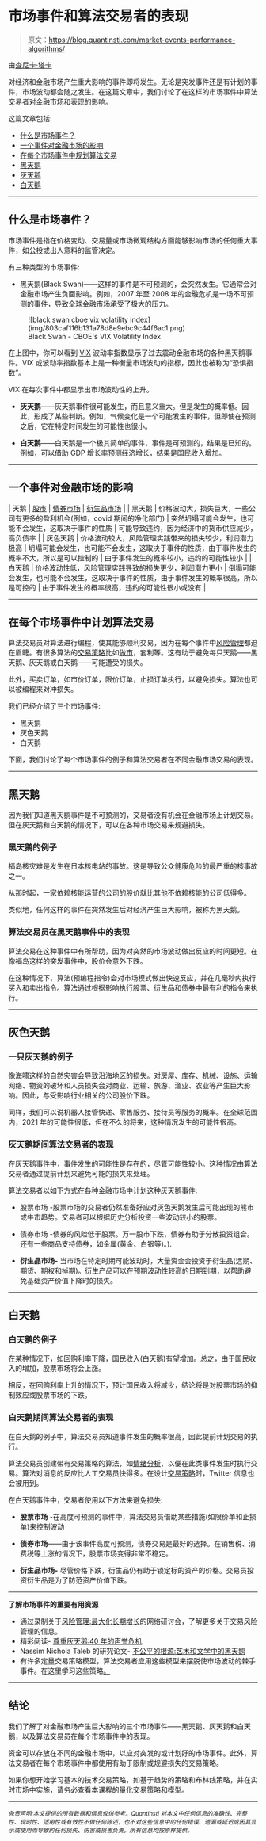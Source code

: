 # 市场事件和算法交易者的表现

> 原文：<https://blog.quantinsti.com/market-events-performance-algorithms/>

由[查尼卡·塔卡](https://www.linkedin.com/in/chainika-bahl-thakar-b32971155/)

对经济和金融市场产生重大影响的事件即将发生。无论是突发事件还是有计划的事件，市场波动都会随之发生。在这篇文章中，我们讨论了在这样的市场事件中算法交易者对金融市场和表现的影响。

这篇文章包括:

*   [什么是市场事件？](#what-is-a-market-event)
*   [一个事件对金融市场的影响](#impact-of-an-event-on-financial-markets)
*   [在每个市场事件中规划算法交易](#planning-algorithmic-trades-in-each-market-event)
*   [黑天鹅](#black-swan)
*   [灰天鹅](#grey-swan)
*   [白天鹅](#white-swan)

* * *

## 什么是市场事件？

市场事件是指在价格变动、交易量或市场微观结构方面能够影响市场的任何重大事件，如公投或出人意料的监管决定。

有三种类型的市场事件:

*   黑天鹅(Black Swan)——这样的事件是不可预测的，会突然发生。它通常会对金融市场产生负面影响。例如，2007 年至 2008 年的金融危机是一场不可预测的事件，导致全球金融市场承受了极大的压力。

<figure class="kg-card kg-image-card kg-width-full kg-card-hascaption">![black swan cboe vix volatility index](img/803caf116b131a78d8e9ebc9c44f6ac1.png)

<figcaption>Black Swan - CBOE's VIX Volatility Index</figcaption>

</figure>

在上图中，你可以看到 [VIX](/exchange-traded-funds/#what-is-vix-and-how-does-it-help) 波动率指数显示了过去震动金融市场的各种黑天鹅事件。VIX 或波动率指数基本上是一种衡量市场波动的指标，因此也被称为“恐惧指数”。

VIX 在每次事件中都显示出市场波动性的上升。

*   **灰天鹅**——灰天鹅事件很可能发生，而且意义重大。但是发生的概率低。因此，形成了某些判断。例如，气候变化是一个可能发生的事件，但即使在预测之后，它在特定时间发生的可能性也很小。

*   **白天鹅**——白天鹅是一个极其简单的事件，事件是可预测的，结果是已知的。例如，可以借助 GDP 增长率预测经济增长，结果是国民收入增加。

* * *

## 一个事件对金融市场的影响

| 天鹅 | [股市](https://quantra.quantinsti.com/course/stock-market-basics) | [债券市场](/financial-markets-introduction/#trading-exchange) | [衍生品市场](/derivatives-market/) |
| 黑天鹅 | 价格波动大，损失巨大，一些公司有更多的盈利机会(例如，covid 期间的净化部门) | 突然坍塌可能会发生，也可能不会发生，这取决于事件的性质 | 可能导致违约，因为经济中的货币供应减少，高负债率 |
| 灰色天鹅 | 价格波动较大，风险管理实践带来的损失较少，利润潜力极高 | 坍塌可能会发生，也可能不会发生，这取决于事件的性质，由于事件发生的概率不大，所以是可以控制的 | 由于事件发生的概率较小，违约的可能性较小 |
| 白天鹅 | 价格波动性低，风险管理实践导致的损失更少，利润潜力更小 | 倒塌可能会发生，也可能不会发生，这取决于事件的性质，由于事件发生的概率很高，所以是可控的 | 由于事件发生的概率很高，违约的可能性很小或没有 |

* * *

## 在每个市场事件中计划算法交易

算法交易员对算法进行编程，使其能够顺利交易，因为在每个事件中[风险管理](https://quantra.quantinsti.com/course/quantitative-portfolio-management)都迫在眉睫。有很多算法的[交易策略](/tag/more-trading-strategies/)比如[做市](/market-making/)，套利等。这有助于避免每只天鹅——黑天鹅、灰天鹅或白天鹅——可能遭受的损失。

此外，买卖订单，如市价订单，限价订单，止损订单执行，以避免损失。算法也可以被编程来对冲损失。

我们已经介绍了三个市场事件:

*   黑天鹅
*   灰色天鹅
*   白天鹅

下面，我们讨论了每个市场事件的例子和算法交易者在不同金融市场交易的表现。

* * *

## 黑天鹅

因为我们知道黑天鹅事件是不可预测的，交易者没有机会在金融市场上计划交易。但在灰天鹅和白天鹅的情况下，可以在各种市场交易来规避损失。

### 黑天鹅的例子

福岛核灾难是发生在日本核电站的事故。这是导致公众健康危险的最严重的核事故之一。

从那时起，一家依赖核能运营的公司的股价就比其他不依赖核能的公司低得多。

类似地，任何这样的事件在突然发生后对经济产生巨大影响，被称为黑天鹅。

### 算法交易员在黑天鹅事件中的表现

算法交易在这种事件中有所帮助，因为对突然的市场波动做出反应的时间更短。在像福岛这样的突发事件中，股价会意外下跌。

在这种情况下，算法(预编程指令)会对市场模式做出快速反应，并在几毫秒内执行买入和卖出指令。算法通过根据影响执行股票、衍生品和债券中最有利的指令来执行。

* * *

## 灰色天鹅

### 一只灰天鹅的例子

像海啸这样的自然灾害会导致沿海地区的损失。对房屋、库存、机械、设施、运输网络、物资的破坏和人员损失会对商业、运输、旅游、渔业、农业等产生巨大影响。因此，与受影响行业相关的公司股价下跌。

同样，我们可以说机器人接管快递、零售服务、接待员等服务的概率。在全球范围内，2021 年的可能性很低，但在不久的将来，这种情况发生的可能性很高。

### 灰天鹅期间算法交易者的表现

在灰天鹅事件中，事件发生的可能性是存在的，尽管可能性较小。这种情况由算法交易者通过提前计划来避免可能的损失来处理。

算法交易者以如下方式在各种金融市场中计划这种灰天鹅事件:

*   股票市场 -股票市场的交易者仍然准备好应对灰色天鹅发生后可能出现的熊市或牛市趋势。交易者可以根据历史分析投资一些波动较小的股票。

*   债券市场 -债券的风险低于股票。万一股市下跌，债券有助于分散投资组合。还有一些商品支持债券，如金属(黄金、白银等)。).

*   **衍生品市场-** 当市场在特定时期可能波动时，大量资金会投资于衍生品(远期、期货、期权和掉期)。衍生产品可以在预期波动性较高的日期到期，以帮助避免基础资产价值下降时的损失。

* * *

## 白天鹅

### 白天鹅的例子

在某种情况下，如回购利率下降，国民收入(白天鹅)有望增加。总之，由于国民收入的增加，股票市场将会上涨。

相反，在回购利率上升的情况下，预计国民收入将减少，结论将是对股票市场的抑制效应或股票市场的下跌。

### 白天鹅期间算法交易者的表现

在白天鹅的例子中，算法交易员知道事件发生的概率很高，因此提前计划交易的执行。

算法交易员创建带有交易策略的算法，如[情绪分析](/applicability-sentiment-analysis-trading-works/)，以便在此类事件发生时执行交易。算法对消息的反应比人工交易员快得多。在设计[交易策略](/algorithmic-trading-strategies/)时，Twitter 信息也会被用到。

在白天鹅事件中，交易者使用以下方法来避免损失:

*   **股票市场** -在高度可预测的事件中，算法交易员借助某些措施(如限价单和止损单)来控制波动

*   **债券市场**——由于该事件高度可预测，债券交易是最好的选择。在销售税、消费税等上涨的情况下，股票市场变得非常不稳定。

*   **衍生品市场-** 尽管价格下跌，衍生品仍有助于锁定标的资产的价格。交易员投资衍生品是为了防范资产价值下跌。

* * *

**了解市场事件的重要有用资源**

*   通过录制关于[风险管理:最大化长期增长](https://youtu.be/kt1jSw9BDt0)的网络研讨会，了解更多关于交易风险管理的信息。
*   精彩阅读- [尊重灰天鹅:40 年的声誉危机](https://www.aon.com/getmedia/03965282-4d98-49c3-9e4c-97d4fbfb2c3e/Respecting-the-Grey-Swan.aspx)
*   Nassim Nichola Taleb 的研究论文- [不公平的根源:艺术和文学中的黑天鹅](https://www.fooledbyrandomness.com/ARTE.pdf)
*   有许多定量交易策略模型，算法交易者应用这些模型来摆脱使市场波动的棘手事件。在这里学习这些策略[。](https://quantra.quantinsti.com/course/quantitative-trading-strategies-models)

* * *

## 结论

我们了解了对金融市场产生巨大影响的三个市场事件——黑天鹅、灰天鹅和白天鹅，以及算法交易员在每个市场事件中的表现。

资金可以存放在不同的金融市场中，以应对突发的或计划好的市场事件。此外，算法交易者在每个市场事件中都使用有助于限制或规避损失的交易策略。

如果你想开始学习基本的技术交易策略，如基于趋势的策略和布林线策略，并在实时市场中实施，请务必查看本课程的[量化交易策略和模型](https://quantra.quantinsti.com/course/quantitative-trading-strategies-models)。

* * *

*<small>免责声明:本文提供的所有数据和信息仅供参考。QuantInsti 对本文中任何信息的准确性、完整性、现时性、适用性或有效性不做任何陈述，也不对这些信息中的任何错误、遗漏或延迟或因其显示或使用而导致的任何损失、伤害或损害负责。所有信息均按原样提供。</small>*